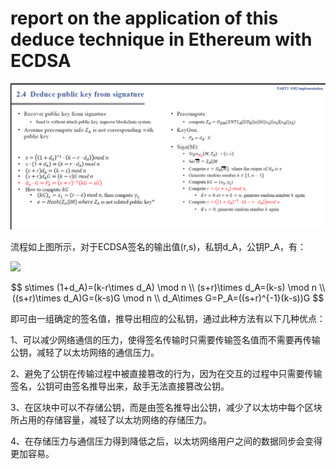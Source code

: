 # report on the application of this deduce technique in Ethereum with ECDSA

<img src=".\md_image\process.png" alt="image" style="zoom:100%;" />

流程如上图所示，对于ECDSA签名的输出值(r,s)，私钥d_A，公钥P_A，有：

![](https://latex.codecogs.com/svg.image?%5Clarge%20%5C%5C%20s%5Ctimes%20(1&plus;d_A)=(k-r%5Ctimes%20d_A)%20%5Cmod%20n%20%5C%5C%20(s&plus;r)%5Ctimes%20d_A=(k-s)%20%5Cmod%20n%20%5C%5C%20((s&plus;r)%5Ctimes%20d_A)G=(k-s)G%20%5Cmod%20n%20%5C%5C%20d_A%5Ctimes%20G=P_A=((s&plus;r)%5E%7B-1%7D(k-s))G%20)

$$
s\times (1+d_A)=(k-r\times d_A) \mod n \\
(s+r)\times d_A=(k-s) \mod n \\
((s+r)\times d_A)G=(k-s)G \mod n \\
d_A\times G=P_A=((s+r)^{-1}(k-s))G
$$


即可由一组确定的签名值，推导出相应的公私钥，通过此种方法有以下几种优点：

1、可以减少网络通信的压力，使得签名传输时只需要传输签名值而不需要再传输公钥，减轻了以太坊网络的通信压力。

2、避免了公钥在传输过程中被直接篡改的行为，因为在交互的过程中只需要传输签名，公钥可由签名推导出来，敌手无法直接篡改公钥。

3、在区块中可以不存储公钥，而是由签名推导出公钥，减少了以太坊中每个区块所占用的存储容量，减轻了以太坊网络的存储压力。

4、在存储压力与通信压力得到降低之后，以太坊网络用户之间的数据同步会变得更加容易。
